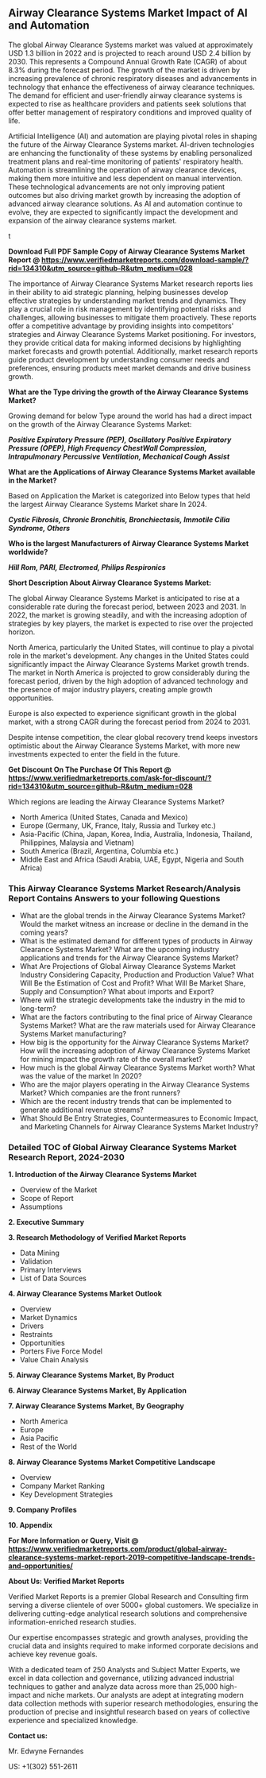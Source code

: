 <h2>Airway Clearance Systems Market Impact of AI and Automation</h2><p>The global Airway Clearance Systems market was valued at approximately USD 1.3 billion in 2022 and is projected to reach around USD 2.4 billion by 2030. This represents a Compound Annual Growth Rate (CAGR) of about 8.3% during the forecast period. The growth of the market is driven by increasing prevalence of chronic respiratory diseases and advancements in technology that enhance the effectiveness of airway clearance techniques. The demand for efficient and user-friendly airway clearance systems is expected to rise as healthcare providers and patients seek solutions that offer better management of respiratory conditions and improved quality of life.</p><p>Artificial Intelligence (AI) and automation are playing pivotal roles in shaping the future of the Airway Clearance Systems market. AI-driven technologies are enhancing the functionality of these systems by enabling personalized treatment plans and real-time monitoring of patients' respiratory health. Automation is streamlining the operation of airway clearance devices, making them more intuitive and less dependent on manual intervention. These technological advancements are not only improving patient outcomes but also driving market growth by increasing the adoption of advanced airway clearance solutions. As AI and automation continue to evolve, they are expected to significantly impact the development and expansion of the airway clearance systems market.</p>t</p><p id="" class=""><strong>Download Full PDF Sample Copy of Airway Clearance Systems Market Report @ <a href="https://www.verifiedmarketreports.com/download-sample/?rid=134310&utm_source=github-R&utm_medium=028" target="_blank">https://www.verifiedmarketreports.com/download-sample/?rid=134310&utm_source=github-R&utm_medium=028</a></strong></p><p>The importance of&nbsp;Airway Clearance Systems Market research reports lies in their ability to aid strategic planning, helping businesses develop effective strategies by understanding market trends and dynamics. They play a crucial role in risk management by identifying potential risks and challenges, allowing businesses to mitigate them proactively. These reports offer a competitive advantage by providing insights into competitors' strategies and Airway Clearance Systems Market positioning. For investors, they provide critical data for making informed decisions by highlighting market forecasts and growth potential. Additionally, market research reports guide product development by understanding consumer needs and preferences, ensuring products meet market demands and drive business growth.</p><p><strong>What are the&nbsp;Type driving the growth of the Airway Clearance Systems Market?</strong></p><p id="" class="">Growing demand for below Type around the world has had a direct impact on the growth of the Airway Clearance Systems Market:</p><em><strong>Positive Expiratory Pressure (PEP), Oscillatory Positive Expiratory Pressure (OPEP), High Frequency ChestWall Compression, Intrapulmonary Percussive Ventilation, Mechanical Cough Assist</strong></em></p><strong>What are the&nbsp;Applications&nbsp;of Airway Clearance Systems Market available in the Market?</strong></p><p id="" class="">Based on Application the Market is categorized into Below types that held the largest Airway Clearance Systems Market share In 2024.</p><em><strong>Cystic Fibrosis, Chronic Bronchitis, Bronchiectasis, Immotile Cilia Syndrome, Others</strong></em></p><strong>Who is the largest Manufacturers of Airway Clearance Systems Market worldwide?</strong></p><p><em><strong>Hill Rom, PARI, Electromed, Philips Respironics</strong></em></p><p id="" class=""><strong>Short Description About Airway Clearance Systems Market:</strong></p><p>The global Airway Clearance Systems Market is anticipated to rise at a considerable rate during the forecast period, between 2023 and 2031. In 2022, the market is growing steadily, and with the increasing adoption of strategies by key players, the market is expected to rise over the projected horizon.</p><p>North America, particularly the United States, will continue to play a pivotal role in the market's development. Any changes in the United States could significantly impact the Airway Clearance Systems Market growth trends. The market in North America is projected to grow considerably during the forecast period, driven by the high adoption of advanced technology and the presence of major industry players, creating ample growth opportunities.</p><p>Europe is also expected to experience significant growth in the global market, with a strong CAGR during the forecast period from 2024 to 2031.</p><p>Despite intense competition, the clear global recovery trend keeps investors optimistic about the Airway Clearance Systems Market, with more new investments expected to enter the field in the future.</p><p id="" class=""><strong>Get Discount On The Purchase Of This Report @ <a href="https://www.verifiedmarketreports.com/ask-for-discount/?rid=134310&utm_source=github-R&utm_medium=028" target="_blank">https://www.verifiedmarketreports.com/ask-for-discount/?rid=134310&utm_source=github-R&utm_medium=028</a></strong></p>Which regions are leading the Airway Clearance Systems Market?</p><ul><li>North America (United States, Canada and Mexico)</li><li>Europe (Germany, UK, France, Italy, Russia and Turkey etc.)</li><li>Asia-Pacific (China, Japan, Korea, India, Australia, Indonesia, Thailand, Philippines, Malaysia and Vietnam)</li><li>South America (Brazil, Argentina, Columbia etc.)</li><li>Middle East and Africa (Saudi Arabia, UAE, Egypt, Nigeria and South Africa)</li></ul><h3 id="" class="">This Airway Clearance Systems Market Research/Analysis Report Contains Answers to your following Questions</h3><ul><li>What are the global trends in the Airway Clearance Systems Market? Would the market witness an increase or decline in the demand in the coming years?</li><li>What is the estimated demand for different types of products in Airway Clearance Systems Market? What are the upcoming industry applications and trends for the Airway Clearance Systems Market?</li><li>What Are Projections of Global Airway Clearance Systems Market Industry Considering Capacity, Production and Production Value? What Will Be the Estimation of Cost and Profit? What Will Be Market Share, Supply and Consumption? What about imports and Export?</li><li>Where will the strategic developments take the industry in the mid to long-term?</li><li>What are the factors contributing to the final price of Airway Clearance Systems Market? What are the raw materials used for Airway Clearance Systems Market manufacturing?</li><li>How big is the opportunity for the Airway Clearance Systems Market? How will the increasing adoption of Airway Clearance Systems Market for mining impact the growth rate of the overall market?</li><li>How much is the global Airway Clearance Systems Market worth? What was the value of the market In 2020?</li><li>Who are the major players operating in the Airway Clearance Systems Market? Which companies are the front runners?</li><li>Which are the recent industry trends that can be implemented to generate additional revenue streams?</li><li>What Should Be Entry Strategies, Countermeasures to Economic Impact, and Marketing Channels for Airway Clearance Systems Market Industry?</li></ul><h3 id="" class="">Detailed TOC of Global Airway Clearance Systems Market Research Report, 2024-2030</h3><p id="" class=""><strong>1. Introduction of the Airway Clearance Systems Market</strong></p><ul><li>Overview of the Market</li><li>Scope of Report</li><li>Assumptions</li></ul><p id="" class=""><strong>2. Executive Summary</strong></p><p id="" class=""><strong>3. Research Methodology of Verified Market Reports</strong></p><ul><li>Data Mining</li><li>Validation</li><li>Primary Interviews</li><li>List of Data Sources</li></ul><p id="" class=""><strong>4. Airway Clearance Systems Market Outlook</strong></p><ul><li>Overview</li><li>Market Dynamics</li><li>Drivers</li><li>Restraints</li><li>Opportunities</li><li>Porters Five Force Model</li><li>Value Chain Analysis</li></ul><p id="" class=""><strong>5. Airway Clearance Systems Market, By Product</strong></p><p id="" class=""><strong>6. Airway Clearance Systems Market, By Application</strong></p><p id="" class=""><strong>7. Airway Clearance Systems Market, By Geography</strong></p><ul><li>North America</li><li>Europe</li><li>Asia Pacific</li><li>Rest of the World</li></ul><p id="" class=""><strong>8. Airway Clearance Systems Market Competitive Landscape</strong></p><ul><li>Overview</li><li>Company Market Ranking</li><li>Key Development Strategies</li></ul><p id="" class=""><strong>9. Company Profiles</strong></p><p id="" class=""><strong>10. Appendix</strong></p><p id="" class=""><strong>For More Information or Query, Visit @ <a href="https://www.verifiedmarketreports.com/product/global-airway-clearance-systems-market-report-2019-competitive-landscape-trends-and-opportunities/" target="_blank">https://www.verifiedmarketreports.com/product/global-airway-clearance-systems-market-report-2019-competitive-landscape-trends-and-opportunities/</a></strong></p><p id="" class=""><strong>About Us: Verified Market Reports</strong></p><p id="" class="">Verified Market Reports is a premier Global Research and Consulting firm serving a diverse clientele of over 5000+ global customers. We specialize in delivering cutting-edge analytical research solutions and comprehensive information-enriched research studies.</p><p id="" class="">Our expertise encompasses strategic and growth analyses, providing the crucial data and insights required to make informed corporate decisions and achieve key revenue goals.</p><p id="" class="">With a dedicated team of 250 Analysts and Subject Matter Experts, we excel in data collection and governance, utilizing advanced industrial techniques to gather and analyze data across more than 25,000 high-impact and niche markets. Our analysts are adept at integrating modern data collection methods with superior research methodologies, ensuring the production of precise and insightful research based on years of collective experience and specialized knowledge.</p><p id="" class=""><strong>Contact us:</strong></p><p id="" class="">Mr. Edwyne Fernandes</p><p id="" class="">US: +1(302) 551-2611</p>